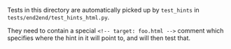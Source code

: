 Tests in this directory are automatically picked up by `test_hints` in
`tests/end2end/test_hints_html.py`.

They need to contain a special `<!-- target: foo.html -->` comment which
specifies where the hint in it will point to, and will then test that.
